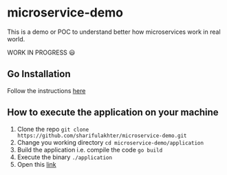 # microservice-demo

This is a demo or POC to understand better how microservices work in real world.

WORK IN PROGRESS :smiley:

## Go Installation

Follow the instructions [here](https://golang.org/doc/install)

## How to execute the application on your machine

1. Clone the repo `git clone https://github.com/sharifulakhter/microservice-demo.git`
2. Change you working directory `cd microservice-demo/application`
3. Build the application i.e. compile the code `go build`
4. Execute the binary `./application`
5. Open this [link](http://localhost/)
